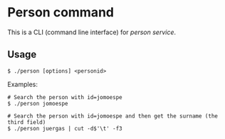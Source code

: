 Person command
==============

This is a CLI (command line interface) for *person service*.

## Usage

    $ ./person [options] <personid>


Examples:

    # Search the person with id=jomoespe 
    $ ./person jomoespe

    # Search the person with id=jomoespe and then get the surname (the third field) 
    $ ./person juergas | cut -d$'\t' -f3
